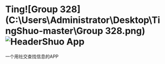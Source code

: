 # Ting![Group 328](C:\Users\Administrator\Desktop\TingShuo-master\Group 328.png)![Header](C:\Users\Administrator\Desktop\Header.png)Shuo App





一个用社交查找信息的APP





